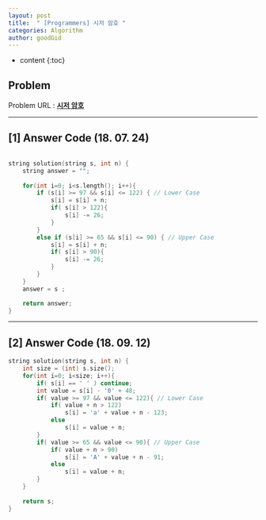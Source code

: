 ```yaml
---
layout: post
title:  " [Programmers] 시저 암호 "
categories: Algorithm
author: goodGid
---
```

* content
{:toc}


## Problem 
Problem URL : **[시저 암호](https://programmers.co.kr/learn/courses/30/lessons/12926)**







---

## [1] Answer Code (18. 07. 24)

``` cpp

string solution(string s, int n) {
    string answer = "";
   
    for(int i=0; i<s.length(); i++){
        if (s[i] >= 97 && s[i] <= 122) { // Lower Case
            s[i] = s[i] + n;
            if( s[i] > 122){
                s[i] -= 26;
            }
        }
        else if (s[i] >= 65 && s[i] <= 90) { // Upper Case
            s[i] = s[i] + n;
            if( s[i] > 90){
                s[i] -= 26;
            }
        }
    }
    answer = s ;

    return answer;
}


```

---

## [2] Answer Code (18. 09. 12)

``` cpp
string solution(string s, int n) {
    int size = (int) s.size();
    for(int i=0; i<size; i++){
        if( s[i] == ' ' ) continue;
        int value = s[i] - '0' + 48;
        if( value >= 97 && value <= 122){ // Lower Case
            if( value + n > 122)
                s[i] = 'a' + value + n - 123;
            else
                s[i] = value + n;
        }
        if( value >= 65 && value <= 90){ // Upper Case
            if( value + n > 90)
                s[i] = 'A' + value + n - 91;
            else
                s[i] = value + n;
        }
    }
    
    return s;
}
```